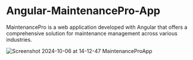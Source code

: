 # Angular-MaintenancePro-App
MaintenancePro is a web application developed with Angular that offers a comprehensive solution for maintenance management across various industries. 

![Screenshot 2024-10-06 at 14-12-47 MaintenanceProApp](https://github.com/user-attachments/assets/a766c7f7-0a5f-473a-aa62-79e12ac52832)
